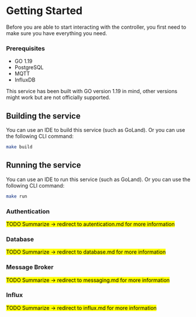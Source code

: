 # Getting Started
Before you are able to start interacting with the controller, you first need to make sure you have everything you need.


### Prerequisites

- GO 1.19
- PostgreSQL
- MQTT
- InfluxDB

This service has been built with GO version 1.19 in mind, other versions might work but are not officially supported.

## Building the service
You can use an IDE to build this service (such as GoLand).
Or you can use the following CLI command:

```bash
make build
```

## Running the service
You can use an IDE to run this service (such as GoLand).
Or you can use the following CLI command:

```bash
make run
```

### Authentication
<mark>TODO Summarize -> redirect to autentication.md for more information</mark>

### Database
<mark>TODO Summarize -> redirect to database.md for more information</mark>

### Message Broker
<mark>TODO Summarize -> redirect to messaging.md for more information</mark>

### Influx
<mark>TODO Summarize -> redirect to influx.md for more information</mark>
